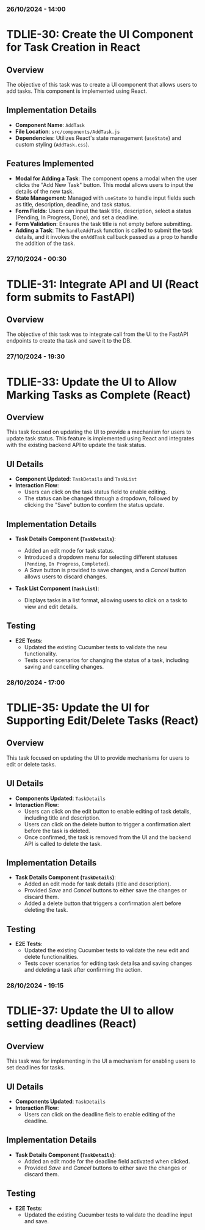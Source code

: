 ### 26/10/2024 - 14:00

# TDLIE-30: Create the UI Component for Task Creation in React

## Overview
The objective of this task was to create a UI component that allows users to add tasks. This component is implemented using React.

## Implementation Details

* **Component Name**: `AddTask`
* **File Location**: `src/components/AddTask.js`
* **Dependencies**: Utilizes React's state management (`useState`) and custom styling (`AddTask.css`).

## Features Implemented

* **Modal for Adding a Task**: The component opens a modal when the user clicks the "Add New Task" button. This modal allows users to input the details of the new task.
* **State Management**: Managed with `useState` to handle input fields such as title, description, deadline, and task status.
* **Form Fields**: Users can input the task title, description, select a status (Pending, In Progress, Done), and set a deadline.
* **Form Validation**: Ensures the task title is not empty before submitting.
* **Adding a Task**: The `handleAddTask` function is called to submit the task details, and it invokes the `onAddTask` callback passed as a prop to handle the addition of the task.


### 27/10/2024 - 00:30

# TDLIE-31: Integrate API and UI (React form submits to FastAPI)

## Overview
The objective of this task was to integrate call from the UI to the FastAPI endpoints to create tha task and save it to the DB.

### 27/10/2024 - 19:30

# TDLIE-33: Update the UI to Allow Marking Tasks as Complete (React)

## Overview
This task focused on updating the UI to provide a mechanism for users to update task status. This feature is implemented using React and integrates with the existing backend API to update the task status.

## UI Details
- **Component Updated**: `TaskDetails` and `TaskList`
- **Interaction Flow**: 
    - Users can click on the task status field to enable editing.
    - The status can be changed through a dropdown, followed by clicking the "Save" button to confirm the status update.

## Implementation Details
- **Task Details Component (`TaskDetails`)**:
    - Added an edit mode for task status.
    - Introduced a dropdown menu for selecting different statuses (`Pending`, `In Progress`, `Completed`).
    - A _Save_ button is provided to save changes, and a _Cancel_ button allows users to discard changes.

- **Task List Component (`TaskList`)**:
    - Displays tasks in a list format, allowing users to click on a task to view and edit details.

## Testing 
- **E2E Tests**:
    - Updated the existing Cucumber tests to validate the new functionality.
    - Tests cover scenarios for changing the status of a task, including saving and cancelling changes.


### 28/10/2024 - 17:00

# TDLIE-35: Update the UI for Supporting Edit/Delete Tasks (React)

## Overview
This task focused on updating the UI to provide mechanisms for users to edit or delete tasks.

## UI Details
- **Components Updated**: `TaskDetails`
- **Interaction Flow**:
  - Users can click on the edit button to enable editing of task details, including title and description.
  - Users can click on the delete button to trigger a confirmation alert before the task is deleted.
  - Once confirmed, the task is removed from the UI and the backend API is called to delete the task.

## Implementation Details
- **Task Details Component (`TaskDetails`)**:
  - Added an edit mode for task details (title and description).
  - Provided _Save_ and _Cancel_ buttons to either save the changes or discard them.
  - Added a delete button that triggers a confirmation alert before deleting the task.

## Testing 
- **E2E Tests**:
  - Updated the existing Cucumber tests to validate the new edit and delete functionalities.
  - Tests cover scenarios for editing task detailsa and saving changes and deleting a task after confirming the action.

### 28/10/2024 - 19:15

# TDLIE-37: Update the UI to allow setting deadlines (React)

## Overview
This task was for implementing in the UI a mechanism for enabling users to set deadlines for tasks.

## UI Details
- **Components Updated**: `TaskDetails`
- **Interaction Flow**:
  - Users can click on the deadline fiels to enable editing of the deadline.

## Implementation Details
- **Task Details Component (`TaskDetails`)**:
  - Added an edit mode for the deadline field activated when clicked.
  - Provided _Save_ and _Cancel_ buttons to either save the changes or discard them.

## Testing 
- **E2E Tests**:
  - Updated the existing Cucumber tests to validate the deadline input and save.